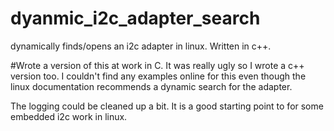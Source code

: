 # dyanmic_i2c_adapter_search
dynamically finds/opens an i2c adapter in linux. Written in c++.

#Wrote a version of this at work in C. It was really ugly so I wrote a c++ version too. I couldn't find any examples online for this even though the linux documentation recommends a dynamic search for the adapter.

The logging could be cleaned up a bit. It is a good starting point to for some embedded i2c work in linux. 

